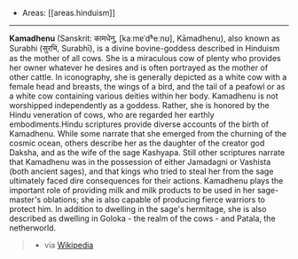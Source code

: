 
- Areas: [[areas.hinduism]]

---

**Kamadhenu** (Sanskrit: कामधेनु, [kaːmɐˈdʱeːnʊ], Kāmadhenu), also known as Surabhi (सुरभि, Surabhī), is a divine bovine-goddess described in Hinduism as the mother of all cows. She is a miraculous cow of plenty who provides her owner whatever he desires and is often portrayed as the mother of other cattle. In iconography, she is generally depicted as a white cow with a female head and breasts, the wings of a bird, and the tail of a peafowl or as a white cow containing various deities within her body. Kamadhenu is not worshipped independently as a goddess. Rather, she is honored by the Hindu veneration of cows, who are regarded her earthly embodiments.Hindu scriptures provide diverse accounts of the birth of Kamadhenu. While some narrate that she emerged from the churning of the cosmic ocean, others describe her as the daughter of the creator god Daksha, and as the wife of the sage Kashyapa. Still other scriptures narrate that Kamadhenu was in the possession of either Jamadagni or Vashista (both ancient sages), and that kings who tried to steal her from the sage ultimately faced dire consequences for their actions. Kamadhenu plays the important role of providing milk and milk products to be used in her sage-master's oblations; she is also capable of producing fierce warriors to protect him. In addition to dwelling in the sage's hermitage, she is also described as dwelling in Goloka - the realm of the cows - and Patala, the netherworld.

> - via [Wikipedia](https://en.wikipedia.org/wiki/Kamadhenu)
